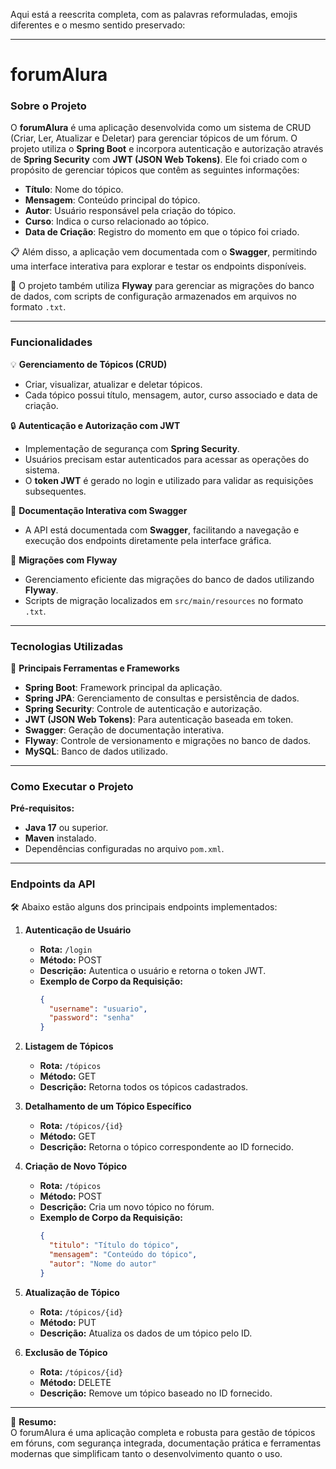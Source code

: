 Aqui está a reescrita completa, com as palavras reformuladas, emojis diferentes e o mesmo sentido preservado:

---

# forumAlura

### Sobre o Projeto  
O **forumAlura** é uma aplicação desenvolvida como um sistema de CRUD (Criar, Ler, Atualizar e Deletar) para gerenciar tópicos de um fórum. O projeto utiliza o **Spring Boot** e incorpora autenticação e autorização através de **Spring Security** com **JWT (JSON Web Tokens)**. Ele foi criado com o propósito de gerenciar tópicos que contêm as seguintes informações:

- **Título**: Nome do tópico.  
- **Mensagem**: Conteúdo principal do tópico.  
- **Autor**: Usuário responsável pela criação do tópico.  
- **Curso**: Indica o curso relacionado ao tópico.  
- **Data de Criação**: Registro do momento em que o tópico foi criado.  

📋 Além disso, a aplicação vem documentada com o **Swagger**, permitindo uma interface interativa para explorar e testar os endpoints disponíveis.

🔧 O projeto também utiliza **Flyway** para gerenciar as migrações do banco de dados, com scripts de configuração armazenados em arquivos no formato `.txt`.

---

### Funcionalidades  
💡 **Gerenciamento de Tópicos (CRUD)**  
- Criar, visualizar, atualizar e deletar tópicos.  
- Cada tópico possui título, mensagem, autor, curso associado e data de criação.

🔒 **Autenticação e Autorização com JWT**  
- Implementação de segurança com **Spring Security**.  
- Usuários precisam estar autenticados para acessar as operações do sistema.  
- O **token JWT** é gerado no login e utilizado para validar as requisições subsequentes.  

📝 **Documentação Interativa com Swagger**  
- A API está documentada com **Swagger**, facilitando a navegação e execução dos endpoints diretamente pela interface gráfica.

📂 **Migrações com Flyway**  
- Gerenciamento eficiente das migrações do banco de dados utilizando **Flyway**.  
- Scripts de migração localizados em `src/main/resources` no formato `.txt`.

---

### Tecnologias Utilizadas  
🚀 **Principais Ferramentas e Frameworks**  
- **Spring Boot**: Framework principal da aplicação.  
- **Spring JPA**: Gerenciamento de consultas e persistência de dados.  
- **Spring Security**: Controle de autenticação e autorização.  
- **JWT (JSON Web Tokens)**: Para autenticação baseada em token.  
- **Swagger**: Geração de documentação interativa.  
- **Flyway**: Controle de versionamento e migrações no banco de dados.  
- **MySQL**: Banco de dados utilizado.

---

### Como Executar o Projeto  
**Pré-requisitos:**  
- **Java 17** ou superior.  
- **Maven** instalado.  
- Dependências configuradas no arquivo `pom.xml`.  

---

### Endpoints da API  

🛠️ Abaixo estão alguns dos principais endpoints implementados:  

1. **Autenticação de Usuário**  
   - **Rota:** `/login`  
   - **Método:** POST  
   - **Descrição:** Autentica o usuário e retorna o token JWT.  
   - **Exemplo de Corpo da Requisição:**  
     ```json
     {
       "username": "usuario",
       "password": "senha"
     }
     ```

2. **Listagem de Tópicos**  
   - **Rota:** `/tópicos`  
   - **Método:** GET  
   - **Descrição:** Retorna todos os tópicos cadastrados.  

3. **Detalhamento de um Tópico Específico**  
   - **Rota:** `/tópicos/{id}`  
   - **Método:** GET  
   - **Descrição:** Retorna o tópico correspondente ao ID fornecido.  

4. **Criação de Novo Tópico**  
   - **Rota:** `/tópicos`  
   - **Método:** POST  
   - **Descrição:** Cria um novo tópico no fórum.  
   - **Exemplo de Corpo da Requisição:**  
     ```json
     {
       "titulo": "Título do tópico",
       "mensagem": "Conteúdo do tópico",
       "autor": "Nome do autor"
     }
     ```

5. **Atualização de Tópico**  
   - **Rota:** `/tópicos/{id}`  
   - **Método:** PUT  
   - **Descrição:** Atualiza os dados de um tópico pelo ID.  

6. **Exclusão de Tópico**  
   - **Rota:** `/tópicos/{id}`  
   - **Método:** DELETE  
   - **Descrição:** Remove um tópico baseado no ID fornecido.  

---

🎯 **Resumo:**  
O forumAlura é uma aplicação completa e robusta para gestão de tópicos em fóruns, com segurança integrada, documentação prática e ferramentas modernas que simplificam tanto o desenvolvimento quanto o uso.
